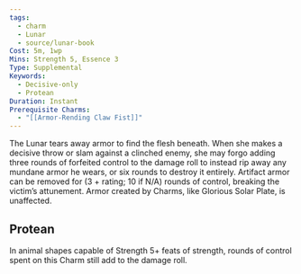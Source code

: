 ```yaml
---
tags:
  - charm
  - Lunar
  - source/lunar-book
Cost: 5m, 1wp
Mins: Strength 5, Essence 3
Type: Supplemental
Keywords:
  - Decisive-only
  - Protean
Duration: Instant
Prerequisite Charms:
  - "[[Armor-Rending Claw Fist]]"
---
```

The Lunar tears away armor to find the flesh beneath. When she makes a decisive throw or slam against a clinched enemy, she may forgo adding three rounds of forfeited control to the damage roll to instead rip away any mundane armor he wears, or six rounds to destroy it entirely. Artifact armor can be removed for (3 + rating; 10 if N/A) rounds of control, breaking the victim’s attunement. Armor created by Charms, like Glorious Solar Plate, is unaffected. 
## Protean 

In animal shapes capable of Strength 5+ feats of strength, rounds of control spent on this Charm still add to the damage roll.